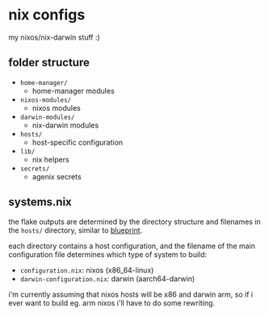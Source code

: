 # nix configs

my nixos/nix-darwin stuff :)

## folder structure

- `home-manager/`
  - home-manager modules
- `nixos-modules/`
  - nixos modules
- `darwin-modules/`
  - nix-darwin modules
- `hosts/`
  - host-specific configuration
- `lib/`
  - nix helpers
- `secrets/`
  - agenix secrets

## systems.nix

the flake outputs are determined by the directory structure and filenames in the
`hosts/` directory, similar to
[blueprint](https://github.com/numtide/blueprint).

each directory contains a host configuration, and the filename of the main
configuration file determines which type of system to build:

- `configuration.nix`: nixos (x86_64-linux)
- `darwin-configuration.nix`: darwin (aarch64-darwin)

i'm currently assuming that nixos hosts will be x86 and darwin arm, so if i ever
want to build eg. arm nixos i'll have to do some rewriting.
